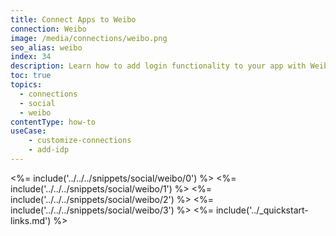 ```yaml
---
title: Connect Apps to Weibo
connection: Weibo
image: /media/connections/weibo.png
seo_alias: weibo
index: 34
description: Learn how to add login functionality to your app with Weibo.
toc: true
topics:
  - connections
  - social
  - weibo
contentType: how-to
useCase:
    - customize-connections
    - add-idp
---
```

<%= include('../../../snippets/social/weibo/0') %> 
<%= include('../../../snippets/social/weibo/1') %> 
<%= include('../../../snippets/social/weibo/2') %> 
<%= include('../../../snippets/social/weibo/3') %> 
<%= include('../_quickstart-links.md') %>
